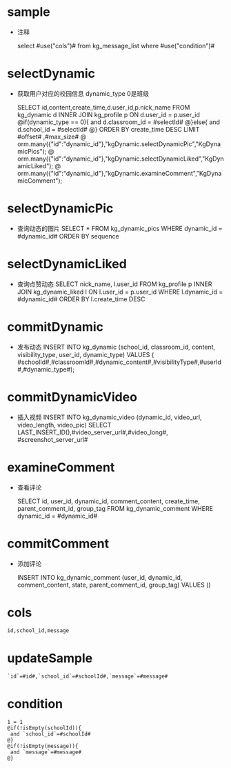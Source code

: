 sample
===
* 注释

	select #use("cols")# from kg_message_list where #use("condition")#

selectDynamic
====
* 获取用户对应的校园信息 dynamic_type 0是班级

    SELECT id,content,create_time,d.user_id,p.nick_name FROM kg_dynamic d INNER JOIN kg_profile p ON  d.user_id = p.user_id
    @if(dynamic_type == 0){
    	 and  d.classroom_id = #selectId#
    @}else{
     and d.school_id = #selectId#
    @} 
    ORDER BY  create_time DESC LIMIT #offset# ,#max_size#
  	@ orm.many({"id":"dynamic_id"},"kgDynamic.selectDynamicPic","KgDynamicPics");
  	@ orm.many({"id":"dynamic_id"},"kgDynamic.selectDynamicLiked","KgDynamicLiked");
  	@ orm.many({"id":"dynamic_id"},"kgDynamic.examineComment","KgDynamicComment");

selectDynamicPic
====
* 查询动态的图片
    SELECT * FROM kg_dynamic_pics WHERE dynamic_id = #dynamic_id# ORDER BY sequence
  
selectDynamicLiked
====
* 查询点赞动态
    SELECT
      nick_name,
      l.user_id
    FROM kg_profile p INNER JOIN kg_dynamic_liked l ON l.user_id = p.user_id
    WHERE l.dynamic_id = #dynamic_id#
    ORDER BY l.create_time DESC
    
commitDynamic
====
* 发布动态
   INSERT INTO kg_dynamic (school_id, classroom_id, content, visibility_type, user_id, dynamic_type)
   VALUES ( #schoolId#,#classroomId#,#dynamic_content#,#visibilityType#,#userId#,#dynamic_type#);
     
commitDynamicVideo
====
* 插入视频
   INSERT INTO kg_dynamic_video (dynamic_id, video_url, video_length, video_pic) SELECT LAST_INSERT_ID(),#video_server_url#,#video_long#, #screenshot_server_url#
    
     
examineComment
====
* 查看评论

    SELECT
    	id,
    	user_id,
    	dynamic_id,
    	comment_content,
    	create_time,
    	parent_comment_id,
    	group_tag
    FROM kg_dynamic_comment
    WHERE dynamic_id =  #dynamic_id#


commitComment
====
* 添加评论


    INSERT INTO kg_dynamic_comment (user_id, dynamic_id, comment_content, state, parent_comment_id, group_tag)
    VALUES ()

cols
===

	id,school_id,message

updateSample
===

	`id`=#id#,`school_id`=#schoolId#,`message`=#message#

condition
===

	1 = 1  
	@if(!isEmpty(schoolId)){
	 and `school_id`=#schoolId#
	@}
	@if(!isEmpty(message)){
	 and `message`=#message#
	@}
	
